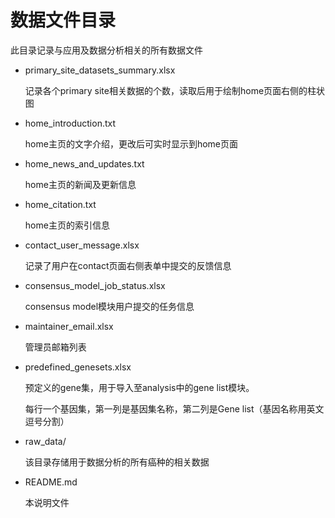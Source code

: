 # 数据文件目录

此目录记录与应用及数据分析相关的所有数据文件

- primary_site_datasets_summary.xlsx

  记录各个primary site相关数据的个数，读取后用于绘制home页面右侧的柱状图

- home_introduction.txt

  home主页的文字介绍，更改后可实时显示到home页面

- home_news_and_updates.txt

  home主页的新闻及更新信息

- home_citation.txt

  home主页的索引信息


- contact_user_message.xlsx

  记录了用户在contact页面右侧表单中提交的反馈信息

- consensus_model_job_status.xlsx

  consensus model模块用户提交的任务信息


- maintainer_email.xlsx

  管理员邮箱列表

- predefined_genesets.xlsx

  预定义的gene集，用于导入至analysis中的gene list模块。

  每行一个基因集，第一列是基因集名称，第二列是Gene list（基因名称用英文逗号分割）

- raw_data/

  该目录存储用于数据分析的所有癌种的相关数据


- README.md

  本说明文件
